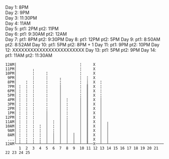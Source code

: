 Day  1: 8PM  
Day  2: 9PM  
Day  3: 11:30PM  
Day  4: 11AM  
Day  5: pt1:    2PM pt2:    11PM  
Day  6: pt1: 9:30AM pt2:    12AM  
Day  7: pt1:    8PM pt2:  9:30PM
Day  8: pt1:   12PM pt2:     5PM
Day  9: pt1: 8:50AM pt2:  8:52AM
Day 10: pt1:    5PM pt2:     8PM + 1
Day 11: pt1:    9PM pt2:    10PM
Day 12: XXXXXXXXXXXXXXXXXXXXXXXX
Day 13: pt1:    5PM pt2:     9PM
Day 14: pt1:   11AM pt2: 11:30AM


```
12AM|                            ¦     X                    
11PM│       ╷                    ¦     X                                        
10PM│       ¦     ¦              ¦     X                                        
 9PM│       ¦     ¦     ╷        ¦  ¦  X                                        
 8PM│    ¦  ¦     ¦     ¦        ¦  │  X  ¦                                     
 7PM│ ¦  ¦  ¦     ¦     │        ¦  ║  X  ¦                                     
 6PM│ ¦  ¦  ¦     ¦     │        ¦  ║  X  ¦                                     
 5PM│ ¦  ¦  ¦     ¦     │        ¦  ║  X  ¦                                     
 4PM│ ¦  ¦  ¦     ¦     │  ¦     │  ║  X  │                                     
 3PM│ ¦  ¦  ¦     ¦     │  ¦     │  ║  X  │                                     
 2PM│ ¦  ¦  ¦     ¦     │  ¦     │  ║  X  │                                     
 1PM│ ¦  ¦  ¦     │     │  ¦     │  ║  X  │                                     
12PM│ ¦  ¦  ¦     │     │  ¦     │  ║  X  │                                     
11AM│ ¦  ¦  ¦     │  ¦  │  │     │  ║  X  │  ╷                                  
10AM│ ¦  ¦  ¦  ¦  │  ¦  │  │     │  ║  X  │  │                                  
 9AM│ ¦  ¦  ¦  ¦  │  ¦  │  │     │  ║  X  │  │                                  
 8AM│ ¦  ¦  ¦  ¦  │  │  │  │  │  │  ║  X  │  │                                  
 ...│ ¦  ¦  ¦  ¦  │  │  │  │  │  │  ║  X  │  │                                  
12AM└─┴──┴──┴──┴──┴──┴──┴──┴──┴──┴──╨──X──┴──┴───────────────────────────────────
      1  2  3  4  5  6  7  8  9  10 11 12 13 14 15 16 17 18 19 20 21 22 23 24 25
```
